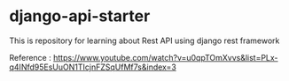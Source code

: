 # django-api-starter
This is repository for learning about Rest API using django rest framework

Reference : https://www.youtube.com/watch?v=u0qpTOmXvvs&list=PLx-q4INfd95EsUuON1TIcjnFZSqUfMf7s&index=3
